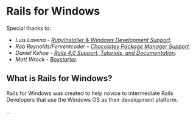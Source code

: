 Rails for Windows
================================

Special thanks to:

*  *Luis Lavena - [RubyInstaller & Windows Development Support](http://rubyinstaller.org/).*
*  *Rob Reynolds/Ferventcoder - [Chocolatey Package Manager Support](http://chocolatey.org/).*
*  *Daniel Kehoe - [Rails 4.0 Support, Tutorials, and Documentation](http://danielkehoe.com/).*
*  *Matt Wrock - [Boxstarter](http://boxstarter.org/).*

What is Rails for Windows?
--------------------------------

Rails for Windows was created to help novice to intermediate Rails Developers that use the Windows OS
as their development platform.

...

